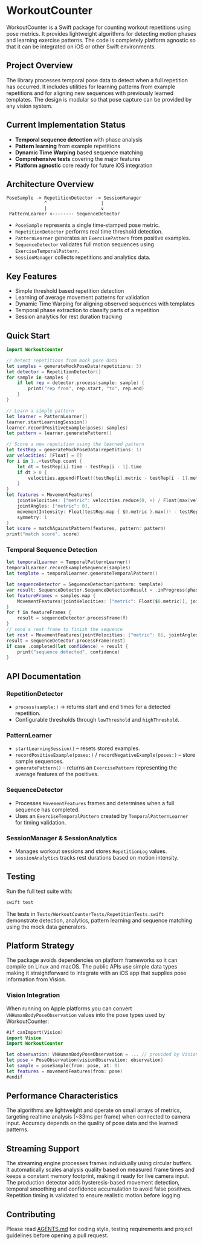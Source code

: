 # WorkoutCounter

WorkoutCounter is a Swift package for counting workout repetitions using pose metrics. It provides lightweight algorithms for detecting motion phases and learning exercise patterns. The code is completely platform agnostic so that it can be integrated on iOS or other Swift environments.

## Project Overview

The library processes temporal pose data to detect when a full repetition has occurred. It includes utilities for learning patterns from example repetitions and for aligning new sequences with previously learned templates. The design is modular so that pose capture can be provided by any vision system.

## Current Implementation Status

- **Temporal sequence detection** with phase analysis
- **Pattern learning** from example repetitions
- **Dynamic Time Warping** based sequence matching
- **Comprehensive tests** covering the major features
- **Platform agnostic** core ready for future iOS integration

## Architecture Overview

```
PoseSample -> RepetitionDetector -> SessionManager
              ^                    |
              |                    v
 PatternLearner <-------- SequenceDetector
```

- `PoseSample` represents a single time‑stamped pose metric.
- `RepetitionDetector` performs real time threshold detection.
- `PatternLearner` generates an `ExercisePattern` from positive examples.
- `SequenceDetector` validates full motion sequences using `ExerciseTemporalPattern`.
- `SessionManager` collects repetitions and analytics data.

## Key Features

- Simple threshold based repetition detection
- Learning of average movement patterns for validation
- Dynamic Time Warping for aligning observed sequences with templates
- Temporal phase extraction to classify parts of a repetition
- Session analytics for rest duration tracking

## Quick Start

```swift
import WorkoutCounter

// Detect repetitions from mock pose data
let samples = generateMockPoseData(repetitions: 3)
let detector = RepetitionDetector()
for sample in samples {
    if let rep = detector.process(sample: sample) {
        print("rep from", rep.start, "to", rep.end)
    }
}

// Learn a simple pattern
let learner = PatternLearner()
learner.startLearningSession()
learner.recordPositiveExample(poses: samples)
let pattern = learner.generatePattern()

// Score a new repetition using the learned pattern
let testRep = generateMockPoseData(repetitions: 1)
var velocities: [Float] = []
for i in 1..<testRep.count {
    let dt = testRep[i].time - testRep[i - 1].time
    if dt > 0 {
        velocities.append(Float((testRep[i].metric - testRep[i - 1].metric) / dt))
    }
}
let features = MovementFeatures(
    jointVelocities: ["metric": velocities.reduce(0, +) / Float(max(velocities.count, 1))],
    jointAngles: ["metric": 0],
    movementIntensity: Float(testRep.map { $0.metric }.max()! - testRep.map { $0.metric }.min()!),
    symmetry: 1
)
let score = matchAgainstPattern(features, pattern: pattern)
print("match score", score)
```

### Temporal Sequence Detection

```swift
let temporalLearner = TemporalPatternLearner()
temporalLearner.recordExampleSequence(samples)
let template = temporalLearner.generateTemporalPattern()

let sequenceDetector = SequenceDetector(pattern: template)
var result: SequenceDetector.SequenceDetectionResult = .inProgress(phase: .rest)
let featureFrames = samples.map {
    MovementFeatures(jointVelocities: ["metric": Float($0.metric)], jointAngles: [:], movementIntensity: Float($0.metric), symmetry: 1)
}
for f in featureFrames {
    result = sequenceDetector.processFrame(f)
}
// send a rest frame to finish the sequence
let rest = MovementFeatures(jointVelocities: ["metric": 0], jointAngles: [:], movementIntensity: 0, symmetry: 1)
result = sequenceDetector.processFrame(rest)
if case .completed(let confidence) = result {
    print("sequence detected", confidence)
}
```

## API Documentation

### RepetitionDetector
- `process(sample:)` → returns start and end times for a detected repetition.
- Configurable thresholds through `lowThreshold` and `highThreshold`.

### PatternLearner
- `startLearningSession()` – resets stored examples.
- `recordPositiveExample(poses:)` / `recordNegativeExample(poses:)` – store sample sequences.
- `generatePattern()` – returns an `ExercisePattern` representing the average features of the positives.

### SequenceDetector
- Processes `MovementFeatures` frames and determines when a full sequence has completed.
- Uses an `ExerciseTemporalPattern` created by `TemporalPatternLearner` for timing validation.

### SessionManager & SessionAnalytics
- Manages workout sessions and stores `RepetitionLog` values.
- `sessionAnalytics` tracks rest durations based on motion intensity.

## Testing

Run the full test suite with:

```bash
swift test
```

The tests in `Tests/WorkoutCounterTests/RepetitionTests.swift` demonstrate detection, analytics, pattern learning and sequence matching using the mock data generators.

## Platform Strategy

The package avoids dependencies on platform frameworks so it can compile on Linux and macOS. The public APIs use simple data types making it straightforward to integrate with an iOS app that supplies pose information from Vision.

### Vision Integration

When running on Apple platforms you can convert `VNHumanBodyPoseObservation` values into the pose types used by WorkoutCounter:

```swift
#if canImport(Vision)
import Vision
import WorkoutCounter

let observation: VNHumanBodyPoseObservation = ... // provided by Vision
let pose = PoseObservation(visionObservation: observation)
let sample = poseSample(from: pose, at: 0)
let features = movementFeatures(from: pose)
#endif
```

## Performance Characteristics

The algorithms are lightweight and operate on small arrays of metrics, targeting realtime analysis (~33ms per frame) when connected to camera input. Accuracy depends on the quality of pose data and the learned patterns.

## Streaming Support

The streaming engine processes frames individually using circular buffers. It
automatically scales analysis quality based on measured frame times and keeps a
constant memory footprint, making it ready for live camera input.
The production detector adds hysteresis-based movement detection, temporal
smoothing and confidence accumulation to avoid false positives. Repetition
timing is validated to ensure realistic motion before logging.

## Contributing

Please read [AGENTS.md](AGENTS.md) for coding style, testing requirements and project guidelines before opening a pull request.
